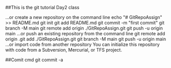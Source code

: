 ##This is the git tutorial Day2 class

…or create a new repository on the command line
echo "# GitRepoAssign" >> README.md
git init
git add README.md
git commit -m "first commit"
git branch -M main
git remote add origin ./GitRepoAssign.git
git push -u origin main
…or push an existing repository from the command line
git remote add origin .git add ./GitRepoAssign.git
git branch -M main
git push -u origin main
…or import code from another repository
You can initialize this repository with code from a Subversion, Mercurial, or TFS project.

##Comit cmd
git commit -a